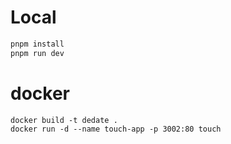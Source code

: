 # Local
```bash
pnpm install 
pnpm run dev
```

# docker
```
docker build -t dedate .
docker run -d --name touch-app -p 3002:80 touch
```

